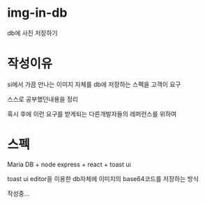 # img-in-db
db에 사진 저장하기

# 작성이유
si에서 가끔 만나는 이미지 자체를 db에 저장하는 스펙을 고객이 요구

스스로 공부했던내용을 정리

혹시 후에 이런 요구를 받게되는 다른개발자들의 레퍼런스를 위하여

# 스펙
Maria DB + node express + react + toast ui

toast ui editor을 이용한 db자체에 이미지의 base64코드를 저장하는 방식

작성중...

